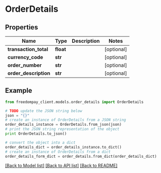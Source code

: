 # OrderDetails


## Properties
Name | Type | Description | Notes
------------ | ------------- | ------------- | -------------
**transaction_total** | **float** |  | [optional] 
**currency_code** | **str** |  | [optional] 
**order_number** | **str** |  | [optional] 
**order_description** | **str** |  | [optional] 

## Example

```python
from freedompay_client.models.order_details import OrderDetails

# TODO update the JSON string below
json = "{}"
# create an instance of OrderDetails from a JSON string
order_details_instance = OrderDetails.from_json(json)
# print the JSON string representation of the object
print OrderDetails.to_json()

# convert the object into a dict
order_details_dict = order_details_instance.to_dict()
# create an instance of OrderDetails from a dict
order_details_form_dict = order_details.from_dict(order_details_dict)
```
[[Back to Model list]](../README.md#documentation-for-models) [[Back to API list]](../README.md#documentation-for-api-endpoints) [[Back to README]](../README.md)


